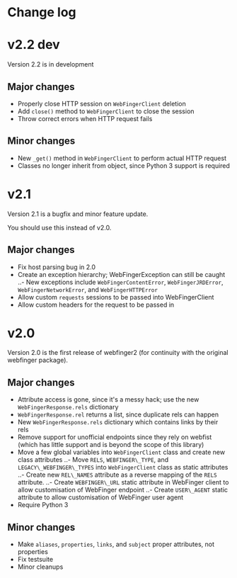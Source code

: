 # Change log

# v2.2 dev
Version 2.2 is in development

## Major changes
- Properly close HTTP session on `WebFingerClient` deletion
- Add `close()` method to `WebFingerClient` to close the session
- Throw correct errors when HTTP request fails

## Minor changes
- New `_get()` method in `WebFingerClient` to perform actual HTTP request
- Classes no longer inherit from object, since Python 3 support is required

# v2.1
Version 2.1 is a bugfix and minor feature update.

You should use this instead of v2.0.

## Major changes
- Fix host parsing bug in 2.0
- Create an exception hierarchy; WebFingerException can still be caught
..- New exceptions include `WebFingerContentError`, `WebFingerJRDError`, `WebFingerNetworkError`, and `WebFingerHTTPError`
- Allow custom `requests` sessions to be passed into WebFingerClient
- Allow custom headers for the request to be passed in

# v2.0
Version 2.0 is the first release of webfinger2 (for continuity with the original webfinger package).

## Major changes
- Attribute access is gone, since it's a messy hack; use the new `WebFingerResponse.rels` dictionary
- `WebFingerResponse.rel` returns a list, since duplicate rels can happen
- New `WebFingerResponse.rels` dictionary which contains links by their rels
- Remove support for unofficial endpoints since they rely on webfist (which has little support and is beyond the scope of this library)
- Move a few global variables into `WebFingerClient` class and create new class attributes
..- Move `RELS`, `WEBFINGER\_TYPE`, and `LEGACY\_WEBFINGER\_TYPES` into `WebFingerClient` class as static attributes
..- Create new `REL\_NAMES` attribute as a reverse mapping of the `RELS` attribute.
..- Create `WEBFINGER\_URL` static attribute in WebFinger client to allow customisation of WebFinger endpoint
..- Create `USER\_AGENT` static attribute to allow customisation of WebFinger user agent
- Require Python 3

## Minor changes
- Make `aliases`, `properties`, `links`, and `subject` proper attributes, not properties
- Fix testsuite
- Minor cleanups
